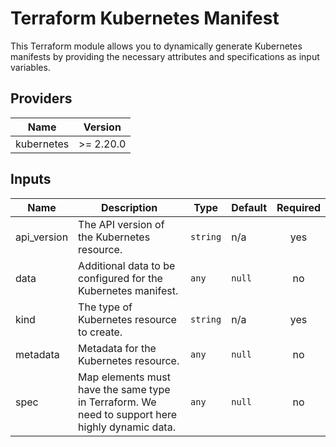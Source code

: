 # Terraform Kubernetes Manifest

This Terraform module allows you to dynamically generate Kubernetes
manifests by providing the necessary attributes and specifications
as input variables.


<!-- BEGIN_TF_DOCS -->

## Providers

| Name | Version |
|------|---------|
| kubernetes | >= 2.20.0 |

## Inputs

| Name | Description | Type | Default | Required |
|------|-------------|------|---------|:--------:|
| api_version | The API version of the Kubernetes resource. | `string` | n/a | yes |
| data | Additional data to be configured for the Kubernetes manifest. | `any` | `null` | no |
| kind | The type of Kubernetes resource to create. | `string` | n/a | yes |
| metadata | Metadata for the Kubernetes resource. | `any` | `null` | no |
| spec | Map elements must have the same type in Terraform. We need to support here highly dynamic data. | `any` | `null` | no |

<!-- END_TF_DOCS -->
